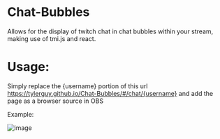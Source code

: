 # Chat-Bubbles

Allows for the display of twitch chat in chat bubbles within your stream, making use of tmi.js and react. 

# Usage:
Simply replace the {username} portion of this url https://tylerguy.github.io/Chat-Bubbles/#/chat/{username} and add the page as a browser source in OBS

Example:

![image](https://github.com/tylerguy/Chat-Bubbles/assets/18733966/57cdab47-9086-4163-9286-1dbd64979da8)
